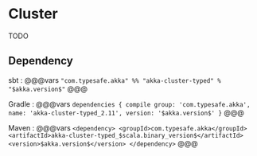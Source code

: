 # Cluster

TODO

## Dependency

sbt
:   @@@vars
    ```
    "com.typesafe.akka" %% "akka-cluster-typed" % "$akka.version$"
    ```
    @@@

Gradle
:   @@@vars
    ```
    dependencies {
      compile group: 'com.typesafe.akka', name: 'akka-cluster-typed_2.11', version: '$akka.version$'
    }
    ```
    @@@

Maven
:   @@@vars
    ```
    <dependency>
      <groupId>com.typesafe.akka</groupId>
      <artifactId>akka-cluster-typed_$scala.binary_version$</artifactId>
      <version>$akka.version$</version>
    </dependency>
    ```
    @@@